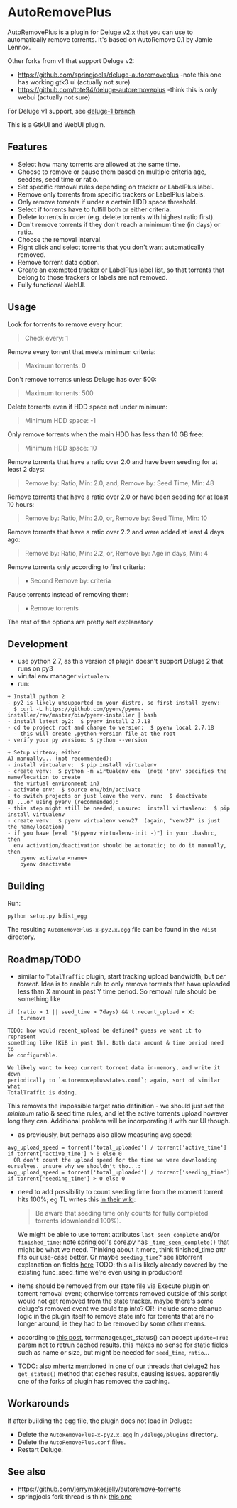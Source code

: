 AutoRemovePlus
==============

AutoRemovePlus is a plugin for [Deluge v2.x](http://deluge-torrent.org) that
you can use to automatically remove torrents. It's
based on AutoRemove 0.1 by Jamie Lennox.

Other forks from v1 that support Deluge v2:
- https://github.com/springjools/deluge-autoremoveplus  -note this one has working gtk3 ui (actually not sure)
- https://github.com/tote94/deluge-autoremoveplus  -think this is only webui (actually not sure)

For Deluge v1 support, see [deluge-1 branch](https://github.com/laur89/deluge-autoremoveplus/tree/deluge-1)

This is a GtkUI and WebUI plugin.

Features
--------
- Select how many torrents are allowed at the same time.
- Choose to remove or pause them based on multiple criteria age, seeders, seed time or ratio.
- Set specific removal rules depending on tracker or LabelPlus label.
- Remove only torrents from specific trackers or LabelPlus labels.
- Only remove torrents if under a certain HDD space threshold.
- Select if torrents have to fulfill both or either criteria.
- Delete torrents in order (e.g. delete torrents with highest ratio first).
- Don't remove torrents if they don't reach a minimum time (in days) or ratio.
- Choose the removal interval.
- Right click and select torrents that you don't want automatically removed.
- Remove torrent data option.
- Create an exempted tracker or LabelPlus label list, so that torrents that belong to those trackers or labels are not removed.
- Fully functional WebUI.  

Usage
-----
Look for torrents to remove every hour:

> Check every: 1

Remove every torrent that meets minimum criteria:

> Maximum torrents: 0

Don't remove torrents unless Deluge has over 500:

> Maximum torrents: 500

Delete torrents even if HDD space not under minimum:

> Minimum HDD space: -1

Only remove torrents when the main HDD has less than 10 GB free:

> Minimum HDD space: 10

Remove torrents that have a ratio over 2.0 and have been seeding for at least 2 days:

> Remove by: Ratio, Min: 2.0, and, Remove by: Seed Time, Min: 48

Remove torrents that have a ratio over 2.0 or have been seeding for at least 10 hours:

> Remove by: Ratio, Min: 2.0, or, Remove by: Seed Time, Min: 10

Remove torrents that have a ratio over 2.2 and were added at least 4 days ago:

> Remove by: Ratio, Min: 2.2, or, Remove by: Age in days, Min: 4

Remove torrents only according to first criteria:

> :black_small_square: Second Remove by: criteria

Pause torrents instead of removing them:

> :black_small_square: Remove torrents

The rest of the options are pretty self explanatory

Development
-----------
- use python 2.7, as this version of plugin doesn't support Deluge 2 that runs on py3
- virutal env manager `virtualenv`
- run:

```
+ Install python 2
- py2 is likely unsupported on your distro, so first install pyenv:
  $ curl -L https://github.com/pyenv/pyenv-installer/raw/master/bin/pyenv-installer | bash
- install latest py2:  $ pyenv install 2.7.18
- cd to project root and change to version:  $ pyenv local 2.7.18
  - this will create .python-version file at the root
- verify your py version: $ python --version

+ Setup virtenv; either
A) manually... (not recommended):
- install virtualenv:  $ pip install virtualenv
- create venv:  $ python -m virtualenv env  (note 'env' specifies the name/location to create
  the virtual environment in)
- activate env:  $ source env/bin/activate
- to switch projects or just leave the venv, run:  $ deactivate
B) ...or using pyenv (recommended):
- this step might still be needed, unsure:  install virtualenv:  $ pip install virtualenv
- create venv:  $ pyenv virtualenv venv27  (again, 'venv27' is just the name/location)
- if you have [eval "$(pyenv virtualenv-init -)"] in your .bashrc, then
  env activation/deactivation should be automatic; to do it manually, then
    pyenv activate <name>
    pyenv deactivate
```

Building
--------

Run:

```
python setup.py bdist_egg
```

The resulting `AutoRemovePlus-x-py2.x.egg` file can be found in the `/dist` directory.

Roadmap/TODO
------------

- similar to `TotalTraffic` plugin, start tracking upload bandwidth, but _per
  torrent_. Idea is to enable rule to only remove torrents that have uploaded
  less than X amount in past Y time period. So removal rule should be something like

```
if (ratio > 1 || seed_time > 7days) && t.recent_upload < X:
    t.remove

TODO: how would recent_upload be defined? guess we want it to represent
something like [KiB in past 1h]. Both data amount & time period need to
be configurable.

We likely want to keep current torrent data in-memory, and write it down
periodically to `autoremoveplusstates.conf`; again, sort of similar what
TotalTraffic is doing.
```
This removes the impossible target ratio definition - we should just set the
_minimum_ ratio & seed time rules, and let the active torrents upload however
long they can.
Additional problem will be incorporating it with our UI though.

- as previously, but perhaps also allow measuring avg speed:
```
avg_upload_speed = torrent['total_uploaded'] / torrent['active_time'] if torrent['active_time'] > 0 else 0
  OR don't count the upload speed for the time we were downloading ourselves. unsure why we shouldn't tho...:
avg_upload_speed = torrent['total_uploaded'] / torrent['seeding_time'] if torrent['seeding_time'] > 0 else 0
```

- need to add possibility to count seeding time from the moment torrent hits 100%;
  eg TL writes this [in their wiki](þtp://wiki.torrentleech.org/doku.php/hnr):
  > Be aware that seeding time only counts for fully completed torrents (downloaded 100%).

  We might be able to use torrent attributes `last_seen_complete` and/or `finished_time`;
  note springjool's core.py has `_time_seen_complete()` that might be what we need.
  Thinking about it more, think finished_time attr fits our use-case better. Or maybe
  `seeding_time`? see libtorrent explanation on fields [here](https://www.libtorrent.org/reference-Add_Torrent.html)
  TODO: this all is likely already covered by the existing func_seed_time we're
  even using in production!
- items should be removed from our state file via Execute plugin on torrent removal
  event; otherwise torrents removed outside of this script would not get removed
  from the state tracker. maybe there's some deluge's removed event we could tap
  into? OR: include some cleanup logic in the plugin itself to remove state info
  for torrents that are no longer around, ie they had to be removed by some other means.
- according to [this post](https://forum.deluge-torrent.org/viewtopic.php?p=233390#p233390),
  torrmanager.get_status() can accept `update=True` param not to retrun cached results.
  this makes no sense for static fields such as name or size, but might be needed for
  `seed_time`, `ratio`...

- TODO: also mhertz mentioned in one of our threads that deluge2 has `get_status()`
  method that caches results, causing issues. apparently one of the forks of
  plugin has removed the caching.


Workarounds
-----------

If after building the egg file, the plugin does not load in Deluge:

- Delete the `AutoRemovePlus-x-py2.x.egg` in `/deluge/plugins` directory.
- Delete the `AutoRemovePlus.conf` files.
- Restart Deluge.

See also
--------

- https://github.com/jerrymakesjelly/autoremove-torrents
- springjools fork thread is think [this one](https://forum.deluge-torrent.org/viewtopic.php?f=9&t=47243&p=233391&hilit=springjools+fork#p233391)

